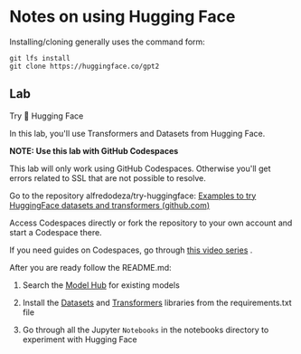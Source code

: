 # Notes on using Hugging Face

Installing/cloning generally uses the command form:

```
git lfs install
git clone https://huggingface.co/gpt2
```


## Lab
Try 🤗 Hugging Face

In this lab, you'll use Transformers and Datasets from Hugging Face.

__NOTE: Use this lab with GitHub Codespaces__

This lab will only work using  GitHub Codespaces. Otherwise you'll get errors related to SSL that are not possible to resolve.

Go to the repository 
alfredodeza/try-huggingface: [Examples to try HuggingFace datasets and transformers (github.com)](https://github.com/alfredodeza/try-huggingface)

Access Codespaces directly or fork the repository to your own account and start a Codespace there. 

If you need guides on Codespaces, go through 
[this video series](https://www.youtube.com/playlist?list=PLmsFUfdnGr3wTl-NCblzcrEv2lFSX975-)
.

After you are ready follow the README.md:

1. Search the [Model Hub](https://huggingface.co/models)
 for existing models

2. Install the [Datasets](https://github.com/huggingface/datasets/) and [Transformers](https://github.com/huggingface/transformers)  libraries from the requirements.txt  file

3. Go through all the Jupyter `Notebooks` in the notebooks directory to experiment with Hugging Face